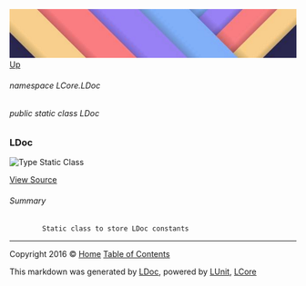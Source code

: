 ![](../Content/LDoc-banner-small.png "")
[Up](../LDoc.md)

###### namespace LCore.LDoc

###### public static class LDoc

### LDoc

 ![Type Static Class](http://b.repl.ca/v1/Type-Static%20Class-blue.png "")



[View Source](../LDoc.cs#L)

###### Summary

            Static class to store LDoc constants
            



---

Copyright 2016 &copy; [Home](../../README.md) [Table of Contents](../../TableOfContents.md)

This markdown was generated by [LDoc](https://github.com/CodeSingularity/LDoc), powered by [LUnit](https://github.com/CodeSingularity/LUnit), [LCore](https://github.com/CodeSingularity/LCore)
